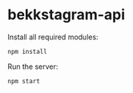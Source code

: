 # bekkstagram-api

Install all required modules:

```
npm install
```

Run the server:

```
npm start
```

